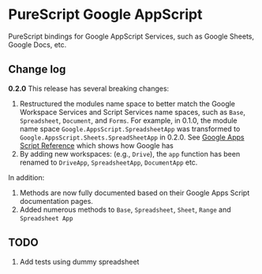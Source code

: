 # PureScript Google AppScript

PureScript bindings for Google AppScript Services, such as Google Sheets, Google Docs, etc.

## Change log
**0.2.0**
This release has several breaking changes:
1. Restructured the modules name space to better match the Google Workspace Services and Script Services name spaces, such as `Base`, `Spreadsheet`, `Document`, and `Forms`.  For example, in 0.1.0, the module name space `Google.AppsScript.SpreadsheetApp` was transformed to `Google.AppsScript.Sheets.SpreadSheetApp` in 0.2.0. See [Google Apps Script Reference](https://developers.google.com/apps-script/reference) which shows how Google has 
2. By adding new workspaces: (e.g., `Drive`), the `app` function has been renamed to `DriveApp`, `SpreadsheetApp`, `DocumentApp` etc.

In addition:
1. Methods are now fully documented based on their Google Apps Script documentation pages.
2. Added numerous methods to `Base`, `Spreadsheet`, `Sheet`, `Range` and `Spreadsheet App`

## TODO
1. Add tests using dummy spreadsheet
